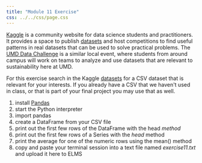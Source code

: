 ```yaml
---
title: "Module 11 Exercise"
css: ../../css/page.css
---
```


[Kaggle] is a community website for data science students and practitioners.
It provides a space to publish [datasets] and host competitions to find
useful patterns in real datasets that can be used to solve practical problems.
The [UMD Data Challenge] is a similar local event, where students from around
campus will work on teams to analyze and use datasets that are relevant to
sustainability here at UMD.

For this exercise search in the Kaggle [datasets] for a CSV dataset that is
relevant for your interests. If you already have a CSV that we haven't used in
class, or that is part of your final project you may use that as well.

1. install [Pandas]
2. start the Python interpreter
3. import pandas
4. create a DataFrame from your CSV file
5. print out the first few rows of the DataFrame with the head *method*
6. print out the first few rows of a Series with the *head* method
7. print the average for one of the numeric rows using the mean() method
8. copy and paste your terminal session into a text file named *exercise11.txt* and 
   upload it here to ELMS

[Kaggle]: https://www.kaggle.com/
[datasets]: https://www.kaggle.com/datasets
[UMD Data Challenge]: https://datachallenge.ischool.umd.edu/
[Pandas]: https://pandas.pydata.org/pandas-docs/stable/install.html#installing-from-pypi
